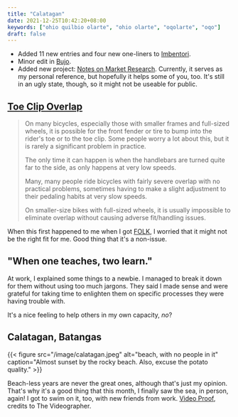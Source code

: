 ```yaml
---
title: "Calatagan"
date: 2021-12-25T10:42:20+08:00
keywords: ["ohio quilbio olarte", "ohio olarte", "oqolarte", "oqo"]
draft: false
---
```

- Added 11 new entries and four new one-liners to [Imbentori](/imbentori).
- Minor edit in [Bujo](/bujo).
- Added new project: [Notes on Market Research](/mr).
Currently, it serves as my personal reference, but hopefully it helps some of
you, too.
It's still in an ugly state, though, so it might not be useable for public.

## [Toe Clip Overlap](https://sheldonbrown.com/gloss_ta-o.html#toeclipoverlap)

> On many bicycles, especially those with smaller frames and full-sized wheels, it is possible for the front fender or tire to bump into the rider's toe or to the toe clip. Some people worry a lot about this, but it is rarely a significant problem in practice.
>
> The only time it can happen is when the handlebars are turned quite far to the side, as only happens at very low speeds.
>
> Many, many people ride bicycles with fairly severe overlap with no practical problems, sometimes having to make a slight adjustment to their pedaling habits at very slow speeds.
>
> On smaller-size bikes with full-sized wheels, it is usually impossible to eliminate overlap without causing adverse fit/handling issues. 

When this first happened to me when I got [FOLK](/afolk), I worried that it might
not be the right fit for me.
Good thing that it's a non-issue.

## "When one teaches, two learn."

At work, I explained some things to a newbie.
I managed to break it down for them without using too much jargons.
They said I made sense and were grateful for taking time to enlighten them on
specific processes they were having trouble with.

It's a nice feeling to help others in my own capacity, *no*?

## Calatagan, Batangas

{{< figure src="/image/calatagan.jpeg" alt="beach, with no people in it" caption="Almost sunset by the rocky beach. Also, excuse the potato quality." >}}

Beach-less years are never the great ones, although that's just my opinion.
That's why it's a good thing that this month, I finally saw the sea, in person, again!
I got to swim on it, too, with new friends from work.
[Video Proof](https://youtu.be/EB-cDw6xrWM), credits to The Videographer.
